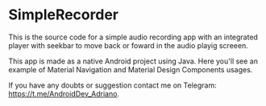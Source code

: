 # SimpleRecorder

This is the source code for a simple audio recording app with an integrated player with seekbar to move back or foward in the audio playig screeen.

This app is made as a native Android project using Java.
Here you'll see an example of Material Navigation and Material Design Components usages.

If you have any doubts or suggestion contact me on Telegram: https://t.me/AndroidDev_Adriano.
